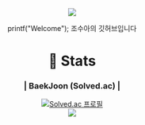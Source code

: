 <div align="center">

<img src="https://capsule-render.vercel.app/api?type=wave&color=100:00FFEE&height=300&section=header&text=zhaoxiuya&fontSize=90" />

printf("Welcome");
조수아의 깃허브입니다

# 📑 Stats
 
### | BaekJoon (Solved.ac) |
[![Solved.ac 프로필](http://mazassumnida.wtf/api/v2/generate_badge?boj=zhaoxiuya)](https://solved.ac/{zhaoxiuya})  
<img src="http://mazandi.herokuapp.com/api?handle=zhoaxiuya&theme=dark"/>
 
</div>
